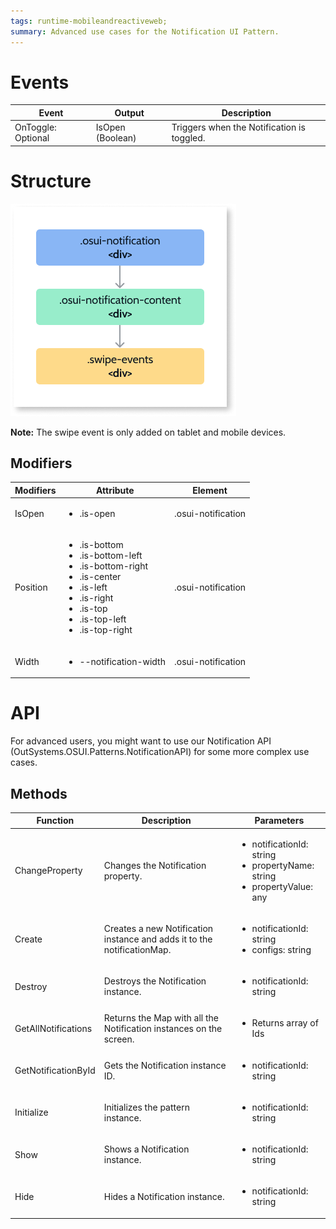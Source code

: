 ```yaml
---
tags: runtime-mobileandreactiveweb;
summary: Advanced use cases for the Notification UI Pattern. 
---
```


# Events

|Event|Output|Description| 
|---|---|---| 
|OnToggle: Optional|IsOpen (Boolean)|Triggers when the Notification is toggled.| 

# Structure

![Notification structure](images/notification-diag.png)

**Note:** The swipe event is only added on tablet and mobile devices.

## Modifiers
|Modifiers|Attribute|Element| 
|---|---|---| 
|IsOpen|<ul><li>.is-open</li></ul>|.osui-notification| 
|Position|<ul><li>.is-bottom</li><li>.is-bottom-left</li><li>.is-bottom-right</li><li>.is-center</li><li>.is-left</li><li>.is-right</li><li>.is-top</li><li>.is-top-left</li><li>.is-top-right</li></ul>|.osui-notification| 
|Width|<ul><li>--notification-width</li></ul>|.osui-notification| 

# API

For advanced users, you might want to use our Notification API (OutSystems.OSUI.Patterns.NotificationAPI) for some more complex use cases.

## Methods
|Function|Description|Parameters| 
|---|---|---| 
|ChangeProperty|Changes the Notification property.|<ul><li>notificationId: string</li><li>propertyName: string</li><li>propertyValue: any</li></ul>| 
|Create|Creates a new Notification instance and adds it to the notificationMap.|<ul><li>notificationId: string</li><li>configs: string</li></ul>| 
|Destroy|Destroys the Notification instance. |<ul><li>notificationId: string</li></ul>| 
|GetAllNotifications|Returns the Map with all the Notification instances on the screen.|<ul><li>Returns array of Ids</li></ul>| 
|GetNotificationById| Gets the Notification instance ID.|<ul><li>notificationId: string</li></ul>| 
|Initialize|Initializes the pattern instance.|<ul><li>notificationId: string</li></ul>| 
|Show|Shows a Notification instance.|<ul><li>notificationId: string</li></ul>| 
|Hide| Hides a Notification instance.|<ul><li>notificationId: string</li></ul>| 



